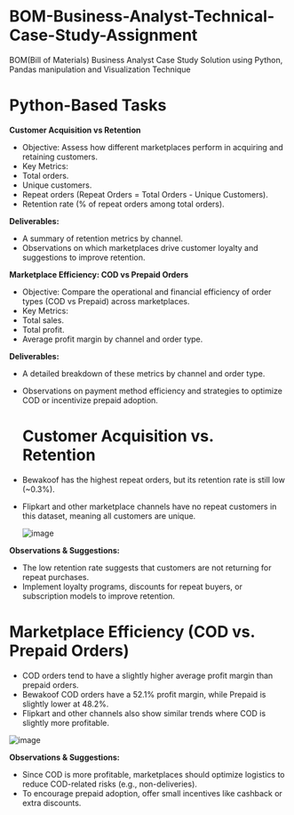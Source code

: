 # BOM-Business-Analyst-Technical-Case-Study-Assignment
BOM(Bill of Materials) Business Analyst Case Study Solution using Python, Pandas manipulation and Visualization Technique
# Python-Based Tasks
**Customer Acquisition vs Retention**

- Objective: Assess how different marketplaces perform in acquiring and retaining customers.
- Key Metrics:
- Total orders.
- Unique customers.
- Repeat orders (Repeat Orders = Total Orders - Unique Customers).
- Retention rate (% of repeat orders among total orders).
  
**Deliverables:**

- A summary of retention metrics by channel.
- Observations on which marketplaces drive customer loyalty and suggestions to improve retention.

**Marketplace Efficiency: COD vs Prepaid Orders**

- Objective: Compare the operational and financial efficiency of order types (COD vs Prepaid) across marketplaces.
- Key Metrics:
- Total sales.
- Total profit.
- Average profit margin by channel and order type.
  
**Deliverables:**
- A detailed breakdown of these metrics by channel and order type.
- Observations on payment method efficiency and strategies to optimize COD or incentivize prepaid adoption.


  # **Customer Acquisition vs. Retention**
  
- Bewakoof has the highest repeat orders, but its retention rate is still low (~0.3%).
- Flipkart and other marketplace channels have no repeat customers in this dataset, meaning all customers are unique.

  ![image](https://github.com/user-attachments/assets/b06e0280-dbf6-45c2-a66d-41bf45b9452d)


**Observations & Suggestions:**

- The low retention rate suggests that customers are not returning for repeat purchases.
- Implement loyalty programs, discounts for repeat buyers, or subscription models to improve retention.

# **Marketplace Efficiency (COD vs. Prepaid Orders)**
- COD orders tend to have a slightly higher average profit margin than prepaid orders.
- Bewakoof COD orders have a 52.1% profit margin, while Prepaid is slightly lower at 48.2%.
- Flipkart and other channels also show similar trends where COD is slightly more profitable.

![image](https://github.com/user-attachments/assets/266f9082-1d33-4034-a2a7-c2c1643a5d73)


**Observations & Suggestions:**

- Since COD is more profitable, marketplaces should optimize logistics to reduce COD-related risks (e.g., non-deliveries).
- To encourage prepaid adoption, offer small incentives like cashback or extra discounts.
